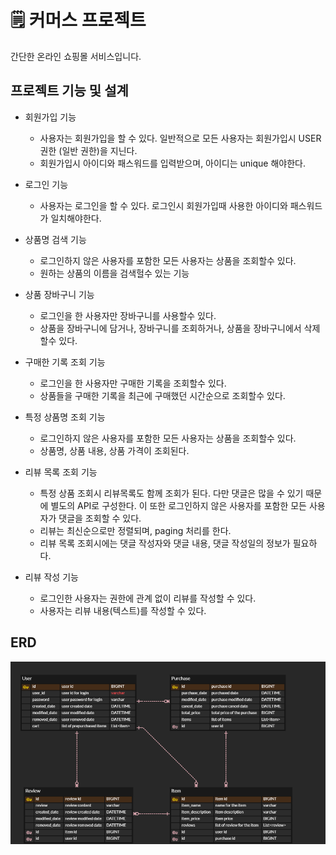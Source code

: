 # 🗒 커머스 프로젝트

간단한 온라인 쇼핑몰 서비스입니다. 

## 프로젝트 기능 및 설계
- 회원가입 기능
  - 사용자는 회원가입을 할 수 있다. 일반적으로 모든 사용자는 회원가입시 USER 권한 (일반 권한)을 지닌다. 
  - 회원가입시 아이디와 패스워드를 입력받으며, 아이디는 unique 해야한다. 

- 로그인 기능
  - 사용자는 로그인을 할 수 있다. 로그인시 회원가입때 사용한 아이디와 패스워드가 일치해야한다. 

- 상품명 검색 기능 
  - 로그인하지 않은 사용자를 포함한 모든 사용자는 상품을 조회할수 있다.
  - 원하는 상품의 이름을 검색헐수 있는 기능

- 상품 장바구니 기능
  - 로그인을 한 사용자만 장바구니를 사용할수 있다.
  - 상품을 장바구니에 담거나, 장바구니를 조회하거나, 상품을 장바구니에서 삭제할수 있다.

- 구매한 기록 조회 기능
  - 로그인을 한 사용자만 구매한 기록을 조회할수 있다.
  - 상품들을 구매한 기록을 최근에 구매했던 시간순으로 조회할수 있다. 

- 특정 상품명 조회 기능
  - 로그인하지 않은 사용자를 포함한 모든 사용자는 상품을 조회할수 있다.
  - 상품명, 상품 내용, 상품 가격이 조회된다. 

- 리뷰 목록 조회 기능
  - 특정 상품 조회시 리뷰목록도 함께 조회가 된다. 다만 댓글은 많을 수 있기 때문에 별도의 API로 구성한다. 이 또한 로그인하지 않은 사용자를 포함한 모든 사용자가 댓글을 조회할 수 있다.
  - 리뷰는 최신순으로만 정렬되며, paging 처리를 한다. 
  - 리뷰 목록 조회시에는 댓글 작성자와 댓글 내용, 댓글 작성일의 정보가 필요하다.

- 리뷰 작성 기능
  - 로그인한 사용자는 권한에 관계 없이 리뷰를 작성할 수 있다. 
  - 사용자는 리뷰 내용(텍스트)를 작성할 수 있다. 

## ERD 
![ERD](doc/img/erd.png)
